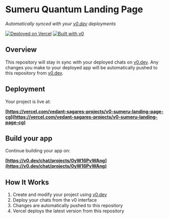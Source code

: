 # Sumeru Quantum Landing Page

*Automatically synced with your [v0.dev](https://v0.dev) deployments*

[![Deployed on Vercel](https://img.shields.io/badge/Deployed%20on-Vercel-black?style=for-the-badge&logo=vercel)](https://vercel.com/vedant-sagares-projects/v0-sumeru-landing-page-cg)
[![Built with v0](https://img.shields.io/badge/Built%20with-v0.dev-black?style=for-the-badge)](https://v0.dev/chat/projects/0yW16PvWAng)

## Overview

This repository will stay in sync with your deployed chats on [v0.dev](https://v0.dev).
Any changes you make to your deployed app will be automatically pushed to this repository from [v0.dev](https://v0.dev).

## Deployment

Your project is live at:

**[https://vercel.com/vedant-sagares-projects/v0-sumeru-landing-page-cg](https://vercel.com/vedant-sagares-projects/v0-sumeru-landing-page-cg)**

## Build your app

Continue building your app on:

**[https://v0.dev/chat/projects/0yW16PvWAng](https://v0.dev/chat/projects/0yW16PvWAng)**

## How It Works

1. Create and modify your project using [v0.dev](https://v0.dev)
2. Deploy your chats from the v0 interface
3. Changes are automatically pushed to this repository
4. Vercel deploys the latest version from this repository
